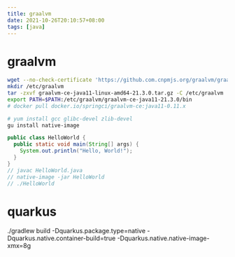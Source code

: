 ```yaml
---
title: graalvm
date: 2021-10-26T20:10:57+08:00
tags: [java]
---
```


# graalvm

```sh
wget --no-check-certificate 'https://github.com.cnpmjs.org/graalvm/graalvm-ce-builds/releases/download/vm-21.3.0/graalvm-ce-java11-linux-amd64-21.3.0.tar.gz'
mkdir /etc/graalvm
tar -zxvf graalvm-ce-java11-linux-amd64-21.3.0.tar.gz -C /etc/graalvm
export PATH=$PATH:/etc/graalvm/graalvm-ce-java11-21.3.0/bin
# docker pull docker.io/springci/graalvm-ce:java11-0.11.x

# yum install gcc glibc-devel zlib-devel
gu install native-image
```

```java
public class HelloWorld {
  public static void main(String[] args) {
    System.out.println("Hello, World!");
  }
}
// javac HelloWorld.java
// native-image -jar HelloWorld
// ./HelloWorld
```

# quarkus
./gradlew build -Dquarkus.package.type=native -Dquarkus.native.container-build=true -Dquarkus.native.native-image-xmx=8g
